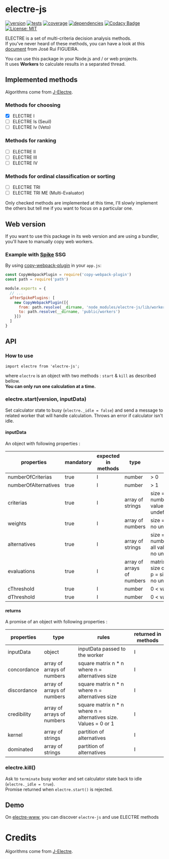 # electre-js

[![version](https://img.shields.io/npm/v/electre-js.svg?style=flat)](https://www.npmjs.com/package/electre-js)  [![tests](http://img.shields.io/travis/liitfr/electre-js/master.svg?style=flat)](https://travis-ci.org/liitfr/electre-js)
[![coverage](https://img.shields.io/coveralls/liitfr/electre-js.svg?style=flat)](https://coveralls.io/github/liitfr/electre-js?branch=master)  [![dependencies](http://img.shields.io/david/liitfr/electre-js.svg?style=flat)](https://david-dm.org/liitfr/electre-js)
[![Codacy Badge](https://api.codacy.com/project/badge/Grade/f1a2b5421583482891725ddcae612e2e)](https://www.codacy.com/app/liitfr/electre-js?utm_source=github.com&amp;utm_medium=referral&amp;utm_content=liitfr/electre-js&amp;utm_campaign=Badge_Grade)
[![License: MIT](https://img.shields.io/badge/License-MIT-yellow.svg)](https://opensource.org/licenses/MIT)

ELECTRE is a set of multi-criteria decision analysis methods.  
If you've never heard of these methods, you can have a look at this [document](http://www.lgi.ecp.fr/~mousseau/mcda-ss/pmwiki-2.1.27/uploads/Main/SlidesFigueira.pdf) from José Rui FIGUEIRA.    

You can use this package in your Node.js and / or web projects.  
It uses **Workers** to calculate results in a separated thread.  

## Implemented methods

Algorithms come from [J-Electre](https://github.com/Valdecy/J-Electre).  

### Methods for **choosing**

- [x] ELECTRE I
- [ ] ELECTRE Is (Seuil)
- [ ] ELECTRE Iv (Veto)

### Methods for **ranking**

- [ ] ELECTRE II
- [ ] ELECTRE III
- [ ] ELECTRE IV

### Methods for **ordinal classification or sorting**

- [ ] ELECTRE TRI
- [ ] ELECTRE TRI ME (Multi-Evaluator)

Only checked methods are implemented at this time, I'll slowly implement the others but tell me if you want to focus on a particular one.

## Web version

If you want to use this package in its web version and are using a bundler, you'll have to manually copy web workers.

### Example with [Spike](https://www.spike.cf/) SSG

By using [copy-webpack-plugin](https://github.com/kevlened/copy-webpack-plugin) in your `app.js`:

```js
const CopyWebpackPlugin = require('copy-webpack-plugin')
const path = require('path')

module.exports = {
  // ...
  afterSpikePlugins: [
    new CopyWebpackPlugin([{
      from: path.resolve(__dirname, 'node_modules/electre-js/lib/workers'),
      to: path.resolve(__dirname, 'public/workers')
    }])
  ]
}
```

## API

### How to use
```
import electre from 'electre-js';
```
where `electre` is an object with two methods : `start` & `kill` as described bellow.  
**You can only run one calculation at a time.**  

### electre.start(version, inputData)

Set calculator state to busy (`electre._idle = false`) and send a message to related worker that will handle calculation. Throws an error if calculator isn't idle.  

#### inputData

An object with following properties :

| properties              | mandatory   | expected in methods   | type                          | rules                                                                             |
|-------------------------|-------------|-----------------------|-------------------------------|-----------------------------------------------------------------------------------|
| numberOfCriterias       | true        | I                     | number                        | > 0                                                                               |
| numberOfAlternatives    | true        | I                     | number                        | > 1                                                                               |
| criterias               | true        | I                     | array of strings              | size = numberOfCriterias, all values are unique, no undefined                     |
| weights                 | true        | I                     | array of numbers              | size = size of criterias, no undefined                                            |
| alternatives            | true        | I                     | array of strings              | size = numberOfAlternatives, all values are unique, no undefined                  |
| evaluations             | true        | I                     | array of arrays of numbers    | matrix n * p where n = size of alternatives & p = size of criterias, no undefined |
| cThreshold              | true        | I                     | number                        | 0 < value < 1                                                                     |
| dThreshold              | true        | I                     | number                        | 0 < value < 1                                                                     |

#### returns

A promise of an object with following properties :   

| properties   |  type                        | rules                                                             | returned in methods   |
|--------------|------------------------------|-------------------------------------------------------------------|-----------------------|
| inputData    |  object                      | inputData passed to the worker                                    | I                     |
| concordance  |  array of arrays of numbers  | square matrix n * n where n = alternatives size                   | I                     |
| discordance  |  array of arrays of numbers  | square matrix n * n where n = alternatives size                   | I                     |
| credibility  |  array of arrays of numbers  | square matrix n * n where n = alternatives size. Values = 0 or 1  | I                     |
| kernel       |  array of strings            | partition of alternatives                                         | I                     |
| dominated    |  array of strings            | partition of alternatives                                         | I                     |

### electre.kill()

Ask to `terminate` busy worker and set calculator state back to idle (`electre._idle = true`).  
Promise returned when `electre.start()` is rejected.  

## Demo

On [electre-www](https://electre.netlify.com), you can discover `electre-js` and use ELECTRE methods

# Credits

Algorithms come from [J-Electre](https://github.com/Valdecy/J-Electre).
